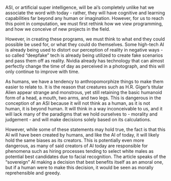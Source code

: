 ASI, or artificial super intelligence,  will be ai’s completely unlike hat we associate the word with today - rather, they will have cognitive and learning capabilities far beyond any human or imagination. However, for us to reach this point in computation, we must first rethink how we view programming, and how we conceive of new projects in the field. 

However, in creating these programs, we must think to what end they could possible be used for, or what they could do themselves. Some high-tech AI is already being used to distort our perception of reality in negative ways - so called “deepfake” tech is already being utilized to create fake scenarios and pass them off as reality. Nvidia already has technology that can almost perfectly change the time of day as perceived in a photograph, and this will only continue to improve with time.

As humans, we have a tendency to anthropomorphize things to make them easier to relate to. It is the reason that creatures such as H.R. Giger’s titular Alien appear strange and monstrous, yet still retaining the basic humanoid form of a head, a mouth, two arms, and two legs. This is dangerous in the conception of an ASI because it will not think as a human, as it is not human, it is beyond human. It will think in a way inconceivable to us, and it will lack many of the paradigms that we hold ourselves to - morality and judgement - and will make decisions solely based on its calculations. 

However, while some of these statements may hold true, the fact is that this AI will have been created by humans, and like the AI of today, it will likely hold the same biases as its creators. This is potentially even more dangerous, as many of said creators of AI today are responsible for phenomena such as hiring processes tending to select white males as potential best candidates due to facial recognition. The article speaks of the “sovereign” AI making a decision that best benefits itself as an amoral one, but if a human were to make this decision, it would be seen as morally reprehensible and greedy. 

